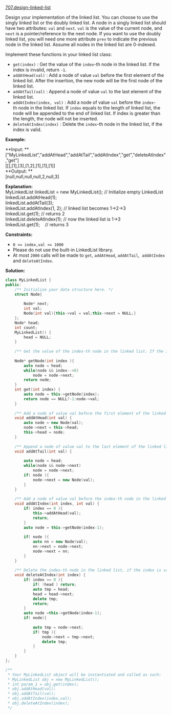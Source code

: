 [707.design-linked-list](https://leetcode.com/problems/design-linked-list/)  

Design your implementation of the linked list. You can choose to use the singly linked list or the doubly linked list. A node in a singly linked list should have two attributes: `val` and `next`. `val` is the value of the current node, and `next` is a pointer/reference to the next node. If you want to use the doubly linked list, you will need one more attribute `prev` to indicate the previous node in the linked list. Assume all nodes in the linked list are 0-indexed.

Implement these functions in your linked list class:

*   `get(index)` : Get the value of the `index`\-th node in the linked list. If the index is invalid, return `-1`.
*   `addAtHead(val)` : Add a node of value `val` before the first element of the linked list. After the insertion, the new node will be the first node of the linked list.
*   `addAtTail(val)` : Append a node of value `val` to the last element of the linked list.
*   `addAtIndex(index, val)` : Add a node of value `val` before the `index`\-th node in the linked list. If `index` equals to the length of linked list, the node will be appended to the end of linked list. If index is greater than the length, the node will not be inserted.
*   `deleteAtIndex(index)` : Delete the `index`\-th node in the linked list, if the index is valid.

**Example:**

  
**Input: **  
\["MyLinkedList","addAtHead","addAtTail","addAtIndex","get","deleteAtIndex","get"\]  
\[\[\],\[1\],\[3\],\[1,2\],\[1\],\[1\],\[1\]\]  
**Output: **   
\[null,null,null,null,2,null,3\]  
  
**Explanation:**  
MyLinkedList linkedList = new MyLinkedList(); // Initialize empty LinkedList  
linkedList.addAtHead(1);  
linkedList.addAtTail(3);  
linkedList.addAtIndex(1, 2);  // linked list becomes 1->2->3  
linkedList.get(1);            // returns 2  
linkedList.deleteAtIndex(1);  // now the linked list is 1->3  
linkedList.get(1);            // returns 3  

**Constraints:**

*   `0 <= index,val <= 1000`
*   Please do not use the built-in LinkedList library.
*   At most `2000` calls will be made to `get`, `addAtHead`, `addAtTail`,  `addAtIndex` and `deleteAtIndex`.  



**Solution:**  

```cpp
class MyLinkedList {
public:
    /** Initialize your data structure here. */
    struct Node{
        
        Node* next;
        int val;
        Node(int val){this->val = val;this->next = NULL;}
    };
    Node* head;
    int count;
    MyLinkedList() {
        head = NULL;
    }
    
    /** Get the value of the index-th node in the linked list. If the index is invalid, return -1. */
    
    Node* getNode(int index ){
        auto node = head;
        while(node && index-->0)
            node = node->next;
        return node;
    }
    int get(int index) {
        auto node = this->getNode(index);
        return node == NULL?-1:node->val;
    }
    
    /** Add a node of value val before the first element of the linked list. After the insertion, the new node will be the first node of the linked list. */
    void addAtHead(int val) {
        auto node = new Node(val);
        node->next = this->head;
        this->head = node;
    }
    
    /** Append a node of value val to the last element of the linked list. */
    void addAtTail(int val) {
        
        auto node = head;
        while(node && node->next)
            node = node->next;
        if( node ){
            node->next = new Node(val);
        }
    }
    
    /** Add a node of value val before the index-th node in the linked list. If index equals to the length of linked list, the node will be appended to the end of linked list. If index is greater than the length, the node will not be inserted. */
    void addAtIndex(int index, int val) {
        if( index == 0 ){
            this->addAtHead(val);
            return;
        }
        auto node = this->getNode(index-1);
        
        if( node ){
            auto nn = new Node(val);
            nn->next = node->next;
            node->next = nn;
        }
    }
    
    /** Delete the index-th node in the linked list, if the index is valid. */
    void deleteAtIndex(int index) {
        if( index == 0 ){
            if( !head ) return;
            auto tmp = head;
            head = head->next;
            delete tmp;
            return;
        }
        auto node =this->getNode(index-1);
        if( node){
         
            auto tmp = node->next;
            if( tmp ){
                node->next = tmp->next;
                delete tmp;
            }
        }
    }
};

/**
 * Your MyLinkedList object will be instantiated and called as such:
 * MyLinkedList obj = new MyLinkedList();
 * int param_1 = obj.get(index);
 * obj.addAtHead(val);
 * obj.addAtTail(val);
 * obj.addAtIndex(index,val);
 * obj.deleteAtIndex(index);
 */
```
      